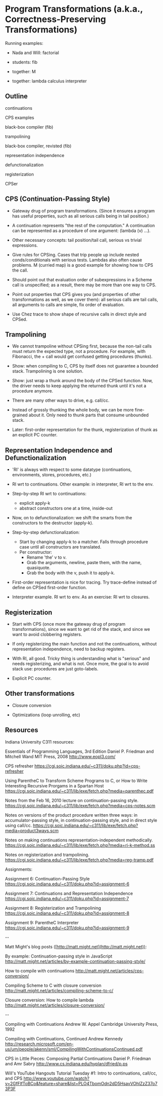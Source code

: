 Program Transformations (a.k.a., Correctness-Preserving Transformations)
=======================

Running examples:

   * Nada and Will:  factorial

   * students:  fib

   * together:  M

   * together:  lambda calculus interpreter

   
   
Outline
-------

  continuations

  CPS examples

  black-box compiler (fib)
  
  trampolining

  black-box compiler, revisted (fib)

<break>
  
  representation independence

  defunctionalization

<break>
  
  registerization

  CPSer

   

CPS (Continuation-Passing Style)
--------------------------------

  * Gateway drug of program transformations.  (Since it ensures a
    program has useful properties, such as all serious calls being in
    tail position.)

  * A continuation represents "the rest of the computation."  A
    continuation can be represented as a procedure of one argument:
    (lambda (v) ...).

  * Other necessary concepts: tail position/tail call, serious vs
    trivial expressions.

  * Give rules for CPSing.  Cases that trip people up include nested
    conds/conditionals with serious tests.  Lambdas also often cause
    problems.  M (curried map) is a good example for showing how to
    CPS the call.
    
  * Should point out that evaluation order of subexpressions in a
    Scheme call is unspecified; as a result, there may be more than
    one way to CPS.   
    
  * Point out properties that CPS gives you (and properties of other
    transformations as well, as we cover them): all serious calls are
    tail calls, all arguments to calls are simple, fix order of
    evaluation.

  * Use Chez trace to show shape of recursive calls in direct style
    and CPSed.


Trampolining
------------

  * We cannot trampoline without CPSing first, because the non-tail
    calls must return the expected type, not a procedure. For example,
    with Fibonacci, the + call would get confused getting procedures
    (thunks).

  * Show: when compiling to C, CPS by itself does not guarantee a
    bounded stack. Trampolining is one solution.

  * Show: just wrap a thunk around the body of the CPSed function.
    Now, the driver needs to keep applying the returned thunk until
    it's not a procedure anymore.

  * There are many other ways to drive, e.g. call/cc.

  * Instead of grossly thunking the whole body, we can be more
    fine-grained about it. Only need to thunk parts that consume
    unbounded stack.

  * Later: first-order representation for the thunk, registerization
    of thunk as an explicit PC counter.


Representation Independence and Defunctionalization
--------------------------------------------------

  * 'RI' is always with respect to some datatype (continuations,
    environments, stores, procedures, etc.)

  * RI wrt to continuations. Other example: in interpreter, RI wrt to
    the env.

  * Step-by-step RI wrt to continuations:
    * explicit apply-k
    * abstract constructors one at a time, inside-out

  * Now, on to defunctionalization: we shift the smarts from the
    constructors to the destructor (apply-k).

  * Step-by-step defunctionalization:
    * Start by changing apply-k to a matcher. Falls through procedure
      case until all constructors are translated.
    * Per constructor:
      * Rename 'the' v to v.
      * Grab the arguments, newline, paste them, with the name,
        quasiquote.
      * Grab the body with the v, push it to apply-k.

  * First-order representation is nice for tracing. Try trace-define
    instead of define on CPSed first-order function.

  * Interpreter example. RI wrt to env. As an exercise: RI wrt to
    closures.


Registerization
---------------

  * Start with CPS (once more the gateway drug of program
    transformations), since we want to get rid of the stack, and since
    we want to avoid clobbering registers.

  * If only registerizing the main function and not the continuations,
    without representation independence, need to backup registers.

  * With RI, all good. Tricky thing is understanding what is "serious"
    and needs registerizing, and what is not. Once more, the goal is
    to avoid stack use: procedures are just goto-labels.

  * Explicit PC counter.


Other transformations
---------------------

  * Closure conversion

  * Optimizations (loop unrolling, etc)

  
Resources
---------

Indiana University C311 resources:

Essentials of Programming Languages, 3rd Edition
Daniel P. Friedman and Mitchell Wand
MIT Press, 2008
http://www.eopl3.com/

CPS refresher
https://cgi.soic.indiana.edu/~c311/doku.php?id=cps-refresher

Using ParentheC to Transform Scheme Programs to C, or How to Write Interesting Recursive Prorgams in a Spartan Host
https://cgi.soic.indiana.edu/~c311/lib/exe/fetch.php?media=parenthec.pdf

Notes from the Feb 16, 2010 lecture on continuation-passing style.
https://cgi.soic.indiana.edu/~c311/lib/exe/fetch.php?media=cps-notes.scm

Notes on versions of the product procedure written three ways: in accumulator-passing style, in continuation-passing style, and in direct style using call/cc.
https://cgi.soic.indiana.edu/~c311/lib/exe/fetch.php?media=product3ways.scm

Notes on making continuations representation-independent methodically.
https://cgi.soic.indiana.edu/~c311/lib/exe/fetch.php?media=ri-k-method.ss

Notes on registerization and trampolining.
https://cgi.soic.indiana.edu/~c311/lib/exe/fetch.php?media=reg-tramp.pdf

Assignments:

Assignment 6: Continuation-Passing Style
https://cgi.soic.indiana.edu/~c311/doku.php?id=assignment-6

Assignment 7: Continuations and Representation Independence
https://cgi.soic.indiana.edu/~c311/doku.php?id=assignment-7

Assignment 8: Registerization and Trampolining
https://cgi.soic.indiana.edu/~c311/doku.php?id=assignment-8

Assignment 9: ParentheC Interpreter
https://cgi.soic.indiana.edu/~c311/doku.php?id=assignment-9

--

Matt Might's blog posts ([http://matt.might.net](http://matt.might.net)):

By example: Continuation-passing style in JavaScript 
http://matt.might.net/articles/by-example-continuation-passing-style/

How to compile with continuations
http://matt.might.net/articles/cps-conversion/

Compiling Scheme to C with closure conversion
http://matt.might.net/articles/compiling-scheme-to-c/

Closure conversion: How to compile lambda
http://matt.might.net/articles/closure-conversion/

--

Compiling with Continuations
Andrew W. Appel
Cambridge University Press, 1992

Compiling with Continuations, Continued
Andrew Kennedy
http://research.microsoft.com/en-us/um/people/akenn/sml/CompilingWithContinuationsContinued.pdf

CPS in Little Pieces: Composing Partial Continuations
Daniel P. Friedman and Amr Sabry
http://www.cs.indiana.edu/hyplan/dfried/p.ps

Will's YouTube Hangouts
Tutorial Tuesday #1: Intro to continuations, call/cc, and CPS 
http://www.youtube.com/watch?v=2GfFlfToBCo&feature=share&list=PLO4TbomOdn2dD5HsavVOhlZzZ37o73P3F
